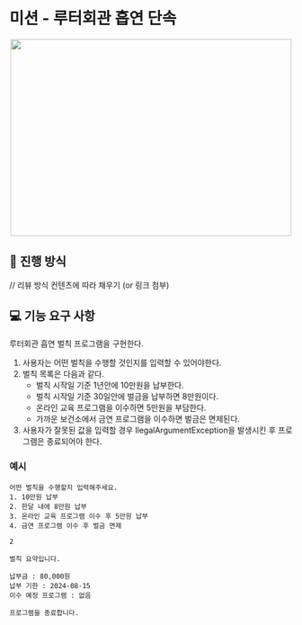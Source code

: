 # 미션 - 루터회관 흡연 단속
<p align = "center">
 <img src="https://github.com/user-attachments/assets/a3adf64b-978d-4278-b5c1-6bc7c062d001" width = 500 height = 350>
</p>

## 🚀 진행 방식
// 리뷰 방식 컨텐츠에 따라 채우기 (or 링크 첨부)

## 💻 기능 요구 사항

루터회관 흡연 벌칙 프로그램을 구현한다.

1. 사용자는 어떤 벌칙을 수행할 것인지를 입력할 수 있어야한다.
2. 벌칙 목록은 다음과 같다.
    - 벌칙 시작일 기준 1년안에 10만원을 납부한다.
    - 벌칙 시작일 기준 30일안에 벌금을 납부하면 8만원이다.
    - 온라인 교육 프로그램을 이수하면 5만원을 부담한다.
    - 가까운 보건소에서 금연 프로그램을 이수하면 벌금은 면제된다.
3. 사용자가 잘못된 값을 입력할 경우 IlegalArgumentException을 발생시킨 후 프로그램은 종료되어야 한다.

### 예시 

```
어떤 벌칙을 수행할지 입력해주세요.
1. 10만원 납부
2. 한달 내에 8만원 납부
3. 온라인 교육 프로그램 이수 후 5만원 납부
4. 금연 프로그램 이수 후 벌금 면제

2

벌칙 요약입니다.

납부금 : 80,000원
납부 기한 : 2024-08-15
이수 예정 프로그램 : 없음

프로그램을 종료합니다. 
```
